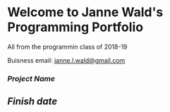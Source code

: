 # Welcome to Janne Wald's Programming Portfolio
All from the programmin class of 2018-19

Buisness email: janne.l.wald@gmail.com

### *Project Name*
## *Finish date*
 
